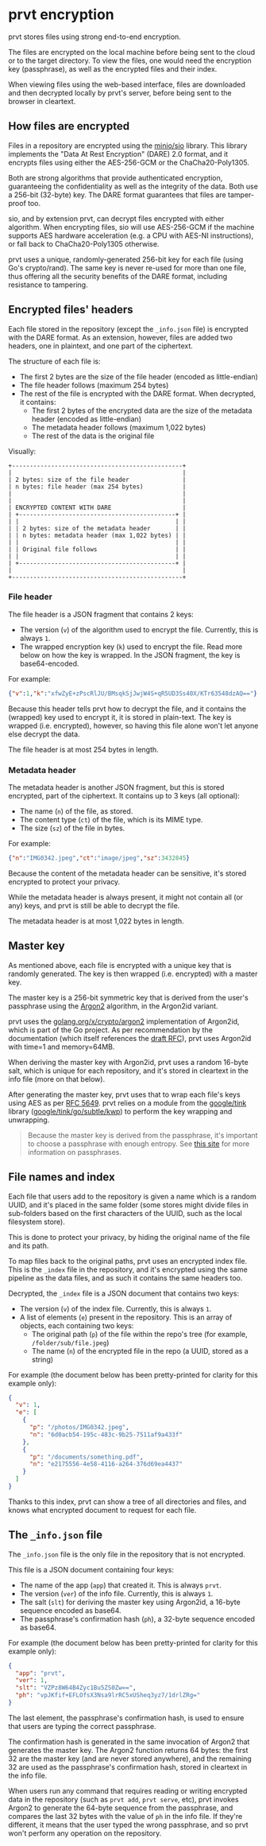 # prvt encryption

prvt stores files using strong end-to-end encryption.

The files are encrypted on the local machine before being sent to the cloud or to the target directory. To view the files, one would need the encryption key (passphrase), as well as the encrypted files and their index.

When viewing files using the web-based interface, files are downloaded and then decrypted locally by prvt's server, before being sent to the browser in cleartext.

## How files are encrypted

Files in a repository are encrypted using the [minio/sio](https://github.com/minio/sio) library. This library implements the "Data At Rest Encryption" (DARE) 2.0 format, and it encrypts files using either the AES-256-GCM or the ChaCha20-Poly1305.

Both are strong algorithms that provide authenticated encryption, guaranteeing the confidentiality as well as the integrity of the data. Both use a 256-bit (32-byte) key. The DARE format guarantees that files are tamper-proof too.

sio, and by extension prvt, can decrypt files encrypted with either algorithm. When encrypting files, sio will use AES-256-GCM if the machine supports AES hardware acceleration (e.g. a CPU with AES-NI instructions), or fall back to ChaCha20-Poly1305 otherwise.

prvt uses a unique, randomly-generated 256-bit key for each file (using Go's crypto/rand). The same key is never re-used for more than one file, thus offering all the security benefits of the DARE format, including resistance to tampering.

## Encrypted files' headers

Each file stored in the repository (except the `_info.json` file) is encrypted with the DARE format. As an extension, however, files are added two headers, one in plaintext, and one part of the ciphertext.

The structure of each file is:

- The first 2 bytes are the size of the file header (encoded as little-endian)
- The file header follows (maximum 254 bytes)
- The rest of the file is encrypted with the DARE format. When decrypted, it contains:
    - The first 2 bytes of the encrypted data are the size of the metadata header (encoded as little-endian)
    - The metadata header follows (maximum 1,022 bytes)
    - The rest of the data is the original file

Visually:

```text
+------------------------------------------------+
|                                                |
| 2 bytes: size of the file header               |
| n bytes: file header (max 254 bytes)           |
|                                                |
|                                                |
| ENCRYPTED CONTENT WITH DARE                    |
| +--------------------------------------------+ |
| |                                            | |
| | 2 bytes: size of the metadata header       | |
| | n bytes: metadata header (max 1,022 bytes) | |
| |                                            | |
| | Original file follows                      | |
| |                                            | |
| +--------------------------------------------+ |
|                                                |
+------------------------------------------------+
```

### File header

The file header is a JSON fragment that contains 2 keys:

- The version (`v`) of the algorithm used to encrypt the file. Currently, this is always `1`.
- The wrapped encryption key (`k`) used to encrypt the file. Read more below on how the key is wrapped. In the JSON fragment, the key is base64-encoded.

For example:

```json
{"v":1,"k":"xfwZyE+zPscRlJU/BMsqkSjJwjW4S+qR5UD3Ss40X/KTr63548dzAQ=="}
```

Because this header tells prvt how to decrypt the file, and it contains the (wrapped) key used to encrypt it, it is stored in plain-text. The key is wrapped (i.e. encrypted), however, so having this file alone won't let anyone else decrypt the data.

The file header is at most 254 bytes in length.

### Metadata header

The metadata header is another JSON fragment, but this is stored encrypted, part of the ciphertext. It contains up to 3 keys (all optional):

- The name (`n`) of the file, as stored.
- The content type (`ct`) of the file, which is its MIME type.
- The size (`sz`) of the file in bytes.

For example:

```json
{"n":"IMG0342.jpeg","ct":"image/jpeg","sz":3432845}
```

Because the content of the metadata header can be sensitive, it's stored encrypted to protect your privacy.

While the metadata header is always present, it might not contain all (or any) keys, and prvt is still be able to decrypt the file.

The metadata header is at most 1,022 bytes in length.

## Master key

As mentioned above, each file is encrypted with a unique key that is randomly generated. The key is then wrapped (i.e. encrypted) with a master key.

The master key is a 256-bit symmetric key that is derived from the user's passphrase using the [Argon2](https://en.wikipedia.org/wiki/Argon2) algorithm, in the Argon2id variant.

prvt uses the [golang.org/x/crypto/argon2](https://golang.org/x/crypto/argon2) implementation of Argon2id, which is part of the Go project. As per recommendation by the documentation (which itself references the [draft RFC](https://tools.ietf.org/html/draft-irtf-cfrg-argon2-03#section-9.3)), prvt uses Argon2id with time=1 and memory=64MB.

When deriving the master key with Argon2id, prvt uses a random 16-byte salt, which is unique for each repository, and it's stored in cleartext in the info file (more on that below).

After generating the master key, prvt uses that to wrap each file's keys using AES as per [RFC 5649](https://tools.ietf.org/html/rfc5649). prvt relies on a module from the [google/tink](https://github.com/google/tink) library ([google/tink/go/subtle/kwp](https://godoc.org/github.com/google/tink/go/subtle/kwp)) to perform the key wrapping and unwrapping.

> Because the master key is derived from the passphrase, it's important to choose a passphrase with enough entropy. See [this site](https://www.useapassphrase.com/) for more information on passphrases.

## File names and index

Each file that users add to the repository is given a name which is a random UUID, and it's placed in the same folder (some stores might divide files in sub-folders based on the first characters of the UUID, such as the local filesystem store).

This is done to protect your privacy, by hiding the original name of the file and its path.

To map files back to the original paths, prvt uses an encrypted index file. This is the `_index` file in the repository, and it's encrypted using the same pipeline as the data files, and as such it contains the same headers too.

Decrypted, the `_index` file is a JSON document that contains two keys:

- The version (`v`) of the index file. Currently, this is always `1`.
- A list of elements (`e`) present in the repository. This is an array of objects, each containing two keys:
    - The original path (`p`) of the file within the repo's tree (for example, `/folder/sub/file.jpeg`)
    - The name (`n`) of the encrypted file in the repo (a UUID, stored as a string)

For example (the document below has been pretty-printed for clarity for this example only):

```json
{
  "v": 1,
  "e": [
    {
      "p": "/photos/IMG0342.jpeg",
      "n": "6d0acb54-195c-483c-9b25-7511af9a433f"
    },
    {
      "p": "/documents/something.pdf",
      "n": "e2175556-4e58-4116-a264-376d69ea4437"
    }
  ]
}
```

Thanks to this index, prvt can show a tree of all directories and files, and knows what encrypted document to request for each file.

## The `_info.json` file

The `_info.json` file is the only file in the repository that is not encrypted.

This file is a JSON document containing four keys:

- The name of the app (`app`) that created it. This is always `prvt`.
- The version (`ver`) of the info file. Currently, this is always `1`.
- The salt (`slt`) for deriving the master key using Argon2id, a 16-byte sequence encoded as base64.
- The passphrase's confirmation hash (`ph`), a 32-byte sequence encoded as base64.

For example (the document below has been pretty-printed for clarity for this example only):

```json
{
  "app": "prvt",
  "ver": 1,
  "slt": "VZPz8W64B4Zyc1Bu5ZS0Zw==",
  "ph": "vpJKfif+EFLOfsX3Nsa9lrRC5xUSheq3yz7/1drlZRg="
}
```

The last element, the passphrase's confirmation hash, is used to ensure that users are typing the correct passphrase.

The confirmation hash is generated in the same invocation of Argon2 that generates the master key. The Argon2 function returns 64 bytes: the first 32 are the master key (and are never stored anywhere), and the remaining 32 are used as the passphrase's confirmation hash, stored in cleartext in the info file.

When users run any command that requires reading or writing encrypted data in the repository (such as `prvt add`, `prvt serve`, etc), prvt invokes Argon2 to generate the 64-byte sequence from the passphrase, and compares the last 32 bytes with the value of `ph` in the info file. If they're different, it means that the user typed the wrong passphrase, and so prvt won't perform any operation on the repository.
